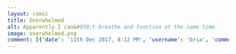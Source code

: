 ```yaml
---
layout: comic
title: Overwhelmed
alt: Apparently I can&#039;t breathe and function at the same time.
image: overwhelmed.png
comment: [{'date': '11th Dec 2017, 8:12 PM', 'username': 'bria', 'comment': 'I foolishly tried to do pretty much anything at all and now I feel like I&#039;m about to die at all times.  This is the best I could do for a comic under those circumstances and I don&#039;t know if there will be one next week.  Even just trying to think about making a comic sends me into a spiral of deep doubt about whether I want to do it at all or why or what am I even doing with my life.  Luckily I was able to condense this down into a totally digestible cutesy comic that doesn&#039;t even remotely address any of the thoughts and concerns I am inundated with, so, you&#039;re welcome.'}]
---
```

